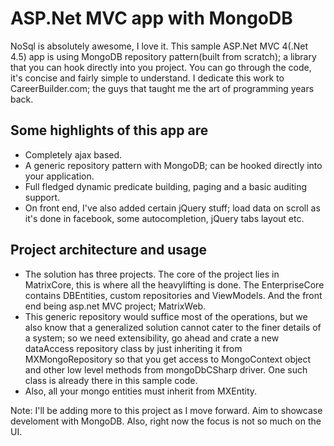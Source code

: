 ASP.Net MVC app with MongoDB
===========================

NoSql is absolutely awesome, I love it. This sample ASP.Net MVC 4(.Net 4.5) app is using MongoDB repository pattern(built from scratch); a library that you can hook directly into you project. You can go through the code, it's concise and fairly simple to understand. I dedicate this work to CareerBuilder.com; the guys that taught me the art of programming years back. 

Some highlights of this app are
-------------------------------

- Completely ajax based.
- A generic repository pattern with MongoDB; can be hooked directly into your application.
- Full fledged dynamic predicate building, paging and a basic auditing support.
- On front end, I've also added certain jQuery stuff; load data on scroll as it's done in facebook, some autocompletion, jQuery tabs layout etc.

Project architecture and usage
-------------------------------

- The solution has three projects. The core of the project lies in MatrixCore, this is where all the heavylifting is done. The EnterpriseCore contains DBEntities, custom repositories and ViewModels. And the front end being asp.net MVC project; MatrixWeb.
- This generic repository would suffice most of the operations, but we also know that a generalized solution cannot cater to the finer details of a system; so we need extensibility, go ahead and crate a new dataAccess repository class by just inheriting it from MXMongoRepository so that you get access to MongoContext object and other low level methods from mongoDbCSharp driver. One such class is already there in this sample code.
- Also, all your mongo entities must inherit from MXEntity. 

Note: I'll be adding more to this project as I move forward. Aim to showcase develoment with MongoDB. Also, right now the focus is not so much on the UI.
